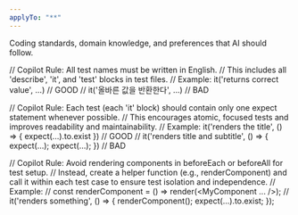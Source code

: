 ```yaml
---
applyTo: "**"
---
```


Coding standards, domain knowledge, and preferences that AI should follow.

// Copilot Rule: All test names must be written in English.
// This includes all 'describe', 'it', and 'test' blocks in test files.
// Example: it('returns correct value', ...) // GOOD
// it('올바른 값을 반환한다', ...) // BAD

// Copilot Rule: Each test (each 'it' block) should contain only one expect statement whenever possible.
// This encourages atomic, focused tests and improves readability and maintainability.
// Example: it('renders the title', () => { expect(...).to.exist }) // GOOD
// it('renders title and subtitle', () => { expect(...); expect(...); }) // BAD

// Copilot Rule: Avoid rendering components in beforeEach or beforeAll for test setup.
// Instead, create a helper function (e.g., renderComponent) and call it within each test case to ensure test isolation and independence.
// Example:
// const renderComponent = () => render(<MyComponent ... />);
// it('renders something', () => { renderComponent(); expect(...).to.exist; });
